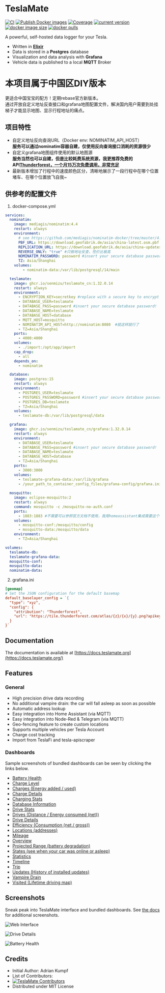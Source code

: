 # TeslaMate

[![CI](https://github.com/teslamate-org/teslamate/actions/workflows/devops.yml/badge.svg)](https://github.com/teslamate-org/teslamate/actions/workflows/devops.yml)
[![Publish Docker images](https://github.com/teslamate-org/teslamate/actions/workflows/buildx.yml/badge.svg)](https://github.com/teslamate-org/teslamate/actions/workflows/buildx.yml)
[![Coverage](https://coveralls.io/repos/github/teslamate-org/teslamate/badge.svg?branch=master)](https://coveralls.io/github/teslamate-org/teslamate?branch=master)
[![current version](https://img.shields.io/docker/v/teslamate/teslamate/latest)](https://hub.docker.com/r/teslamate/teslamate)
[![docker image size](https://img.shields.io/docker/image-size/teslamate/teslamate/latest)](https://hub.docker.com/r/teslamate/teslamate)
[![docker pulls](https://img.shields.io/docker/pulls/teslamate/teslamate?color=%23099cec)](https://hub.docker.com/r/teslamate/teslamate)

A powerful, self-hosted data logger for your Tesla.

- Written in **[Elixir](https://elixir-lang.org/)**
- Data is stored in a **Postgres** database
- Visualization and data analysis with **Grafana**
- Vehicle data is published to a local **MQTT** Broker

# 本项目属于中国区DIY版本
更适合中国宝宝的配方！定期rebase官方新版本。  
通过开放自定义地址反查接口和grafana地图配置文件，解决国内用户需要到处挂梯子才能显示地图、显示行程地址的痛点。

## 项目特性
 - 自定义地址反向查询URL（Docker env: NOMINATIM_API_HOST）  
   **服务可以通过nominatim容器自建，仅使用反向查询接口消耗的资源很少**
 - 自定义grafana地图组件使用的默认地图源  
   **服务当然也可以自建，但是比较耗费系统资源，我更推荐免费的API[Thunderforest，一个月15万次免费调用，非常充足](https://www.thunderforest.com/)**
 - 最新版本增加了行程中的速度颜色区分，清晰地展示了一段行程中在哪个位置堵车、在哪个位置放飞自我~

## 供参考的配置文件
1. docker-compose.yml
```yml
services:
  nominatim:
    image: mediagis/nominatim:4.4
    restart: always
    environment:
      # see https://github.com/mediagis/nominatim-docker/tree/master/4.4#configuration for more options
      PBF_URL: https://download.geofabrik.de/asia/china-latest.osm.pbf
      REPLICATION_URL: https://download.geofabrik.de/asia/china-updates/
      REVERSE_ONLY: "true" #只做地址反查，性价比极高
      NOMINATIM_PASSWORD: password #insert your secure database password!
      TZ: Asia/Shanghai
    volumes:
        - nominatim-data:/var/lib/postgresql/14/main

  teslamate:
    image: ghcr.io/senmizu/teslamate_cn:1.32.0.14
    restart: always
    environment:
      - ENCRYPTION_KEY=secretkey #replace with a secure key to encrypt your Tesla API tokens
      - DATABASE_USER=teslamate
      - DATABASE_PASS=password #insert your secure database password!
      - DATABASE_NAME=teslamate
      - DATABASE_HOST=database
      - MQTT_HOST=mosquitto
      - NOMINATIM_API_HOST=http://nominatim:8080  #就这样就行了
      - TZ=Asia/Shanghai
    ports:
      - 4000:4000
    volumes:
      - ./import:/opt/app/import
    cap_drop:
      - all
    depends_on:
      - nominatim

  database:
    image: postgres:15
    restart: always
    environment:
      - POSTGRES_USER=teslamate
      - POSTGRES_PASSWORD=password #insert your secure database password!
      - POSTGRES_DB=teslamate
      - TZ=Asia/Shanghai
    volumes:
      - teslamate-db:/var/lib/postgresql/data

  grafana:
    image: ghcr.io/senmizu/teslamate_cn/grafana:1.32.0.14
    restart: always
    environment:
      - DATABASE_USER=teslamate
      - DATABASE_PASS=password #insert your secure database password!
      - DATABASE_NAME=teslamate
      - DATABASE_HOST=database
      - TZ=Asia/Shanghai
    ports:
      - 3000:3000
    volumes:
      - teslamate-grafana-data:/var/lib/grafana
      - /your_path_to_container_config_files/grafana-config/grafana.ini:/etc/grafana/grafana.ini:ro #具体配置内容参照后面内容
      
  mosquitto:
    image: eclipse-mosquitto:2
    restart: always
    command: mosquitto -c /mosquitto-no-auth.conf
    ports:
      - 1883:1883 #不需要可以参照官方文档不使用，我用homeassistant集成需要这个端口
    volumes:
      - mosquitto-conf:/mosquitto/config
      - mosquitto-data:/mosquitto/data
    environment:
      - TZ=Asia/Shanghai

volumes:
  teslamate-db:
  teslamate-grafana-data:
  mosquitto-conf:
  mosquitto-data:
  nominatim-data:
```   

2. grafana.ini
```ini
[geomap]
# Set the JSON configuration for the default basemap
default_baselayer_config = `{
  "type": "xyz",
  "config": {
    "attribution": "Thunderforest",
    "url": "https://tile.thunderforest.com/atlas/{z}/{x}/{y}.png?apikey=your_api_key"
  }
}`
```

## Documentation

The documentation is available at [https://docs.teslamate.org](https://docs.teslamate.org/)

## Features

### General

- High precision drive data recording
- No additional vampire drain: the car will fall asleep as soon as possible
- Automatic address lookup
- Easy integration into Home Assistant (via MQTT)
- Easy integration into Node-Red & Telegram (via MQTT)
- Geo-fencing feature to create custom locations
- Supports multiple vehicles per Tesla Account
- Charge cost tracking
- Import from TeslaFi and tesla-apiscraper

### Dashboards

Sample screenshots of bundled dashboards can be seen by clicking the links below.

- [Battery Health](https://docs.teslamate.org/docs/screenshots/#battery-health)
- [Charge Level](https://docs.teslamate.org/docs/screenshots/#charge-level)
- [Charges (Energy added / used)](https://docs.teslamate.org/docs/screenshots#charges)
- [Charge Details](https://docs.teslamate.org/docs/screenshots#charge-details)
- [Charging Stats](https://docs.teslamate.org/docs/screenshots#charging-stats)
- [Database Information](https://docs.teslamate.org/docs/screenshots/#database-information)
- [Drive Stats](https://docs.teslamate.org/docs/screenshots#drive-stats)
- [Drives (Distance / Energy consumed (net))](https://docs.teslamate.org/docs/screenshots/#drives)
- [Drive Details](https://docs.teslamate.org/docs/screenshots/#drive-details)
- [Efficiency (Consumption (net / gross))](https://docs.teslamate.org/docs/screenshots#efficiency)
- [Locations (addresses)](https://docs.teslamate.org/docs/screenshots/#location-addresses)
- [Mileage](https://docs.teslamate.org/docs/screenshots/#mileage)
- [Overview](https://docs.teslamate.org/docs/screenshots/#overview)
- [Projected Range (battery degradation)](https://docs.teslamate.org/docs/screenshots#projected-range)
- [States (see when your car was online or asleep)](https://docs.teslamate.org/docs/screenshots#states)
- [Statistics](https://docs.teslamate.org/docs/screenshots/#statistics)
- [Timeline](https://docs.teslamate.org/docs/screenshots/#timeline)
- [Trip](https://docs.teslamate.org/docs/screenshots/#trip)
- [Updates (History of installed updates)](https://docs.teslamate.org/docs/screenshots#updates)
- [Vampire Drain](https://docs.teslamate.org/docs/screenshots#vampire-drain)
- [Visited (Lifetime driving map)](https://docs.teslamate.org/docs/screenshots/#visited-lifetime-driving-map)

## Screenshots

Sneak peak into TeslaMate interface and bundled dashboards. See [the docs](https://docs.teslamate.org/docs/screenshots) for additional screenshots.

![Web Interface](/website/static/screenshots/web_interface.png)

![Drive Details](/website/static/screenshots/drive.png)

![Battery Health](/website/static/screenshots/battery-health.png)

## Credits

- Initial Author: Adrian Kumpf
- List of Contributors:
- [![TeslaMate Contributors](https://contrib.rocks/image?repo=teslamate-org/teslamate)](https://github.com/teslamate-org/teslamate/graphs/contributors)
- Distributed under MIT License
